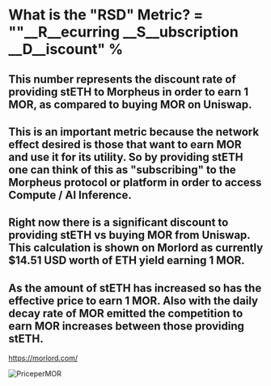 # What is the "RSD" Metric? = ""__R__ecurring __S__ubscription __D__iscount" %

## This number represents the discount rate of providing stETH to Morpheus in order to earn 1 MOR, as compared to buying MOR on Uniswap.

## This is an important metric because the network effect desired is those that want to earn MOR and use it for its utility. So by providing stETH one can think of this as "subscribing" to the Morpheus protocol or platform in order to access Compute / AI Inference.

## Right now there is a significant discount to providing stETH vs buying MOR from Uniswap. This calculation is shown on Morlord as currently $14.51 USD worth of ETH yield earning 1 MOR. 

## As the amount of stETH has increased so has the effective price to earn 1 MOR. Also with the daily decay rate of MOR emitted the competition to earn MOR increases between those providing stETH.
https://morlord.com/

![PriceperMOR](https://github.com/MorpheusAIs/Docs/assets/1563345/4ee35840-632f-4fc7-8d8f-641f816cbcc8)
